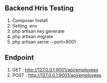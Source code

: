 
## Backend Hris Testing

1. Composer Install
2. Setting .env
3. php artisan key:generate
4. php artisan migrate
5. php artisan serve --port=9001


## Endpoint

1. GET : http://127.0.0.1:9001/api/employees
2. POST : http://127.0.0.1:9001/api/employees


